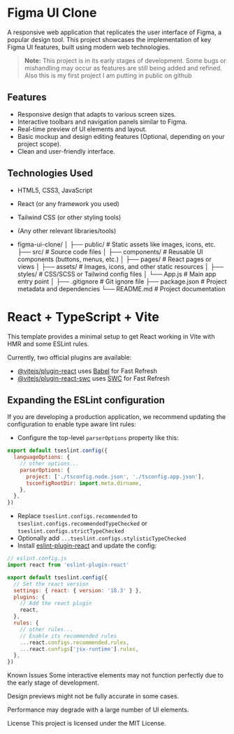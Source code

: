 # Figma UI Clone

A responsive web application that replicates the user interface of Figma, a popular design tool. This project showcases the implementation of key Figma UI features, built using modern web technologies.

> **Note:** This project is in its early stages of development. Some bugs or mishandling may occur as features are still being added and refined. Also this is my first project I am putting in public on github

## Features
- Responsive design that adapts to various screen sizes.
- Interactive toolbars and navigation panels similar to Figma.
- Real-time preview of UI elements and layout.
- Basic mockup and design editing features (Optional, depending on your project scope).
- Clean and user-friendly interface.

## Technologies Used
- HTML5, CSS3, JavaScript
- React (or any framework you used)
- Tailwind CSS (or other styling tools)
- (Any other relevant libraries/tools)

- figma-ui-clone/
│
├── public/               # Static assets like images, icons, etc.
├── src/                  # Source code files
│   ├── components/       # Reusable UI components (buttons, menus, etc.)
│   ├── pages/            # React pages or views
│   ├── assets/           # Images, icons, and other static resources
│   ├── styles/           # CSS/SCSS or Tailwind config files
│   └── App.js            # Main app entry point
│
├── .gitignore            # Git ignore file
├── package.json          # Project metadata and dependencies
└── README.md             # Project documentation



# React + TypeScript + Vite

This template provides a minimal setup to get React working in Vite with HMR and some ESLint rules.

Currently, two official plugins are available:

- [@vitejs/plugin-react](https://github.com/vitejs/vite-plugin-react/blob/main/packages/plugin-react/README.md) uses [Babel](https://babeljs.io/) for Fast Refresh
- [@vitejs/plugin-react-swc](https://github.com/vitejs/vite-plugin-react-swc) uses [SWC](https://swc.rs/) for Fast Refresh

## Expanding the ESLint configuration

If you are developing a production application, we recommend updating the configuration to enable type aware lint rules:

- Configure the top-level `parserOptions` property like this:

```js
export default tseslint.config({
  languageOptions: {
    // other options...
    parserOptions: {
      project: ['./tsconfig.node.json', './tsconfig.app.json'],
      tsconfigRootDir: import.meta.dirname,
    },
  },
})
```

- Replace `tseslint.configs.recommended` to `tseslint.configs.recommendedTypeChecked` or `tseslint.configs.strictTypeChecked`
- Optionally add `...tseslint.configs.stylisticTypeChecked`
- Install [eslint-plugin-react](https://github.com/jsx-eslint/eslint-plugin-react) and update the config:

```js
// eslint.config.js
import react from 'eslint-plugin-react'

export default tseslint.config({
  // Set the react version
  settings: { react: { version: '18.3' } },
  plugins: {
    // Add the react plugin
    react,
  },
  rules: {
    // other rules...
    // Enable its recommended rules
    ...react.configs.recommended.rules,
    ...react.configs['jsx-runtime'].rules,
  },
})
```


Known Issues
Some interactive elements may not function perfectly due to the early stage of development.

Design previews might not be fully accurate in some cases.

Performance may degrade with a large number of UI elements.

License
This project is licensed under the MIT License.
